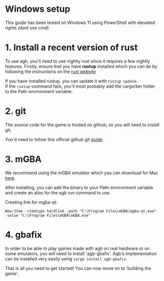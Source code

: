 # Windows setup

This guide has been tested on Windows 11 using PowerShell with elevated rights _(dont use cmd)_.

# 1. Install a recent version of rust

To use agb, you'll need to use nightly rust since it requires a few nightly features.
Firstly, ensure that you have **rustup** installed which you can do by following the instructions on the [rust website](https://www.rust-lang.org/tools/install)

If you have installed rustup, you can update it with `rustup update`.  
If the `rustup`-command fails, you'll most probably add the cargo/bin folder to the Path-environment variable.


# 2. git

The source code for the game is hosted on github, so you will need to install git.

You'd need to follow this official github git [guide](https://github.com/git-guides/install-git).

# 3. mGBA

We recommend using the mGBA emulator which you can download for Mac [here](https://mgba.io/downloads.html).

After installing, you can add the binary to your Path-environment variable and create an alias for the agb run command to use.

Creating link for mgba-qt:
```PS
New-Item -itemtype hardlink -path "C:\Program Files\mGBA\mgba-qt.exe" -value "C:\Program Files\mGBA\mGBA.exe"
```

# 4. gbafix

In order to be able to play games made with agb on real hardware or on some emulators, you will need to install 'agb-gbafix'.
Agb's implementation can be installed very easily using `cargo install agb-gbafix`.

That is all you need to get started!
You can now move on to 'building the game'.